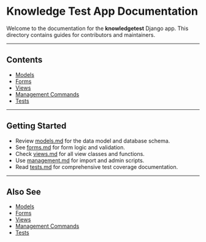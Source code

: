 # Knowledge Test App Documentation

Welcome to the documentation for the **knowledgetest** Django app. This directory contains guides for contributors and maintainers.

---

## Contents

- [Models](models.md)
- [Forms](forms.md)
- [Views](views.md)
- [Management Commands](management.md)
- [Tests](tests.md)

---

## Getting Started

- Review [models.md](models.md) for the data model and database schema.
- See [forms.md](forms.md) for form logic and validation.
- Check [views.md](views.md) for all view classes and functions.
- Use [management.md](management.md) for import and admin scripts.
- Read [tests.md](tests.md) for comprehensive test coverage documentation.

---

## Also See
- [Models](models.md)
- [Forms](forms.md)
- [Views](views.md)
- [Management Commands](management.md)
- [Tests](tests.md)

